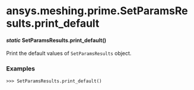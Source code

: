 # ansys.meshing.prime.SetParamsResults.print_default



#### *static* SetParamsResults.print_default()

Print the default values of `SetParamsResults` object.

### Examples

```pycon
>>> SetParamsResults.print_default()
```

<!-- !! processed by numpydoc !! -->
